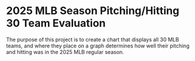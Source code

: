 # 2025 MLB Season Pitching/Hitting 30 Team Evaluation
The purpose of this project is to create a chart that displays all 30 MLB teams, and where they place on a graph determines how well their pitching and hitting was in the 2025 MLB regular season.
